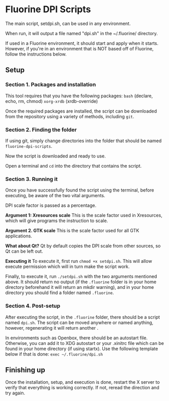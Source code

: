 # Fluorine DPI Scripts
The main script, setdpi.sh, can be used in any environment.

When run, it will output a file named "dpi.sh" in the ~/.fluorine/ directory.

If used in a Fluorine environment, it should start and apply when it starts. However, if you're in an environment that is NOT based off of Fluorine, follow the instructions below.

## Setup

### Section 1. Packages and installation
This tool requires that you have the following packages:
`bash` (declare, echo, rm, chmod)
`xorg-xrdb` (xrdb-override)

Once the required packages are installed, the script can be downloaded from the repository using a variety of methods, including `git`.

### Section 2. Finding the folder
If using git, simply change directories into the folder that should be named `fluorine-dpi-scripts`.

Now the script is downloaded and ready to use.

Open a terminal and `cd` into the directory that contains the script.

### Section 3. Running it
Once you have successfully found the script using the terminal, before executing, be aware of the two vital arguments.

DPI scale factor is passed as a percentage.

__Argument 1: Xresources scale__
This is the scale factor used in Xresources, which will give programs the instruction to scale.

__Argument 2. GTK scale__
This is the scale factor used for all GTK applications.

__What about Qt?__
Qt by default copies the DPI scale from other sources, so Qt can be left out.

__Executing it__
To execute it, first run `chmod +x setdpi.sh`. This will allow execute permission which will in turn make the script work.

Finally, to execute it, run `./setdpi.sh` with the two arguments mentioned above. It should return no output (if the `.fluorine` folder is in your home directory beforehand it will return an mkdir warning), and in your home directory you should find a folder named `.fluorine`.

### Section 4. Post-setup
After executing the script, in the `.fluorine` folder, there should be a script named `dpi.sh`. The script can be moved anywhere or named anything, however, regenerating it will return another .

In environments such as Openbox, there should be an autostart file. Otherwise, you can add it to XDG autostart or your .xinitrc file which can be found in your home directory (if using startx). Use the following template below if that is done:
`exec ~/.fluorine/dpi.sh`

## Finishing up
Once the installation, setup, and execution is done, restart the X server to verify that everything is working correctly. If not, reread the direction and try again.
